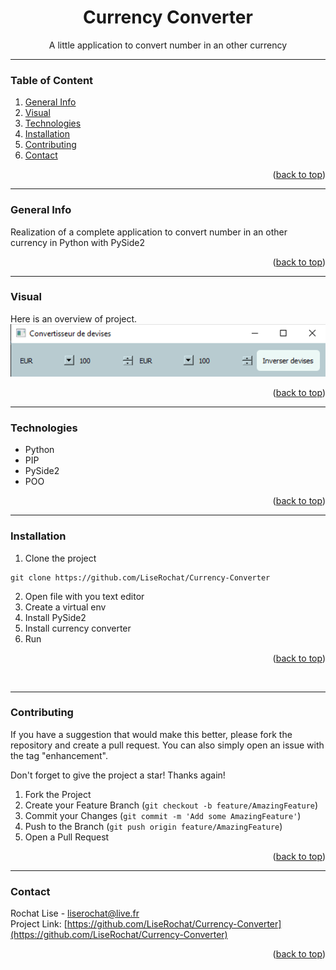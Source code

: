 <div id="top"></div>

<div align="center">
  <h1> Currency Converter </h1>
  <p>A little application to convert number in an other currency</p>
</div>

***

### Table of Content
1. [General Info](#general-info)
3. [Visual](#visual)
4. [Technologies](#technologies)
5. [Installation](#installation)
6. [Contributing](#contributing)
7. [Contact](#contact)
<p align="right">(<a href="#top">back to top</a>)</p>

***

### General Info
Realization of a complete application to convert number in an other currency in Python with PySide2
<p align="right">(<a href="#top">back to top</a>)</p>

***

### Visual
Here is an overview of project. </br>
<img src="script/img/screenshot.png" alt="screenshot result">
<p align="right">(<a href="#top">back to top</a>)</p>

***

### Technologies
- Python
- PIP
- PySide2
- POO
<p align="right">(<a href="#top">back to top</a>)</p>

***

### Installation

1. Clone the project
```
git clone https://github.com/LiseRochat/Currency-Converter
```
2. Open file with you text editor 
3. Create a virtual env
4. Install PySide2
5. Install currency converter
6. Run 
<p align="right">(<a href="#top">back to top</a>)</p> <br>

***

### Contributing
If you have a suggestion that would make this better, please fork the repository and create a pull request. You can also simply open an issue with the tag "enhancement".

Don't forget to give the project a star! Thanks again!

1. Fork the Project
2. Create your Feature Branch (`git checkout -b feature/AmazingFeature`)
3. Commit your Changes (`git commit -m 'Add some AmazingFeature'`)
4. Push to the Branch (`git push origin feature/AmazingFeature`)
5. Open a Pull Request
<p align="right">(<a href="#top">back to top</a>)</p>

***

### Contact 
Rochat Lise - liserochat@live.fr </br>
Project Link: [https://github.com/LiseRochat/Currency-Converter](https://github.com/LiseRochat/Currency-Converter)
<p align="right">(<a href="#top">back to top</a>)</p>



